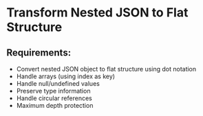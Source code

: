 # Transform Nested JSON to Flat Structure

## Requirements:

* Convert nested JSON object to flat structure using dot notation
* Handle arrays (using index as key)
* Handle null/undefined values
* Preserve type information
* Handle circular references
* Maximum depth protection

